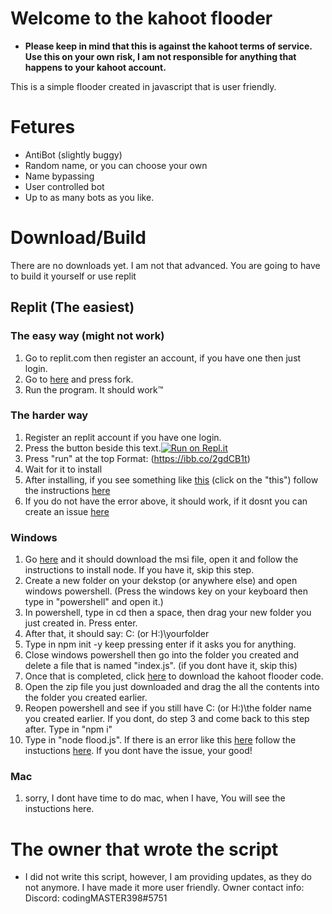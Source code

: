 # Welcome to the kahoot flooder

* __Please keep in mind that this is against the kahoot terms of service. Use this on your own risk, I am not responsible for anything that happens to your kahoot account.__

This is a simple flooder created in javascript that is user friendly.

# Fetures

* AntiBot (slightly buggy)
* Random name, or you can choose your own
* Name bypassing
* User controlled bot
* Up to as many bots as you like.

# Download/Build
There are no downloads yet. I am not that advanced. You are going to have to build it yourself or use replit

## Replit (The easiest)

### The easy way (might not work)
 1. Go to replit.com then register an account, if you have one then just login.
 2. Go to [here](https://replit.com/@PrintedWaste/Kahoot-flooder-or-SRC-FIX?v=1) and press fork.
 3. Run the program. It should work™
 
### The harder way 

1. Register an replit account if you have one login.
2. Press the button beside this text.[![Run on Repl.it](https://repl.it/badge/github/Kief5555/kahoot-flooder)](https://repl.it/github/Kief5555/kahoot-flooder)
3. Press "run" at the top Format: (https://ibb.co/2gdCB1t)
4. Wait for it to install
5. After installing, if you see something like [this](https://ibb.co/m6hkG3V) (click on the "this") follow the instructions [here]()
6. If you do not have the error above, it should work, if it dosnt you can create an issue [here](https://github.com/Kief5555/kahoot-flooder/issues/new)

### Windows 
1. Go [here](https://nodejs.org/dist/v16.13.0/node-v16.13.0-x86.msi) and it should download the msi file, open it and follow the instructions to install node. If you have it, skip this step.
2. Create a new folder on your dekstop (or anywhere else) and open windows powershell. (Press the windows key on your keyboard then type in "powershell" and open it.)
3. In powershell, type in cd then a space, then drag your new folder you just created in. Press enter. 
4. After that, it should say: C: (or H:)\yourfolder
5. Type in npm init -y keep pressing enter if it asks you for anything.
6. Close windows powershell then go into the folder you created and delete a file that is named "index.js". (if you dont have it, skip this)
7. Once that is completed, click [here]() to download the kahoot flooder code.
8. Open the zip file you just downloaded and drag the all the contents into the folder you created earlier.
9. Reopen powershell and see if you still have C: (or H:)\the folder name you created earlier. If you dont, do step 3 and come back to this step after. Type in "npm i"
10. Type in "node flood.js". If there is an error like this [here](https://ibb.co/m6hkG3V) follow the instuctions [here](). If you dont have the issue, your good!

### Mac
1. sorry, I dont have time to do mac, when I have, You will see the instuctions here. 
 

# The owner that wrote the script
* I did not write this script, however, I am providing updates, as they do not anymore. I have made it more user friendly. Owner contact info: Discord: codingMASTER398#5751

 



